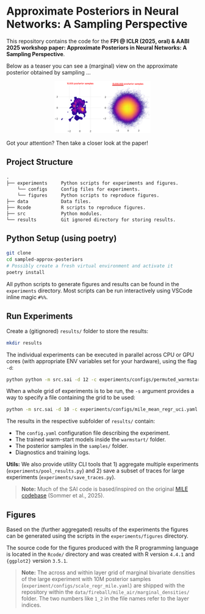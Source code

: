 # Approximate Posteriors in Neural Networks: A Sampling Perspective

This repository contains the code for the **FPI @ ICLR (2025, oral) & AABI 2025 workshop paper: Approximate Posteriors in Neural Networks: A Sampling Perspective**. 

Below as a teaser you can see a (marginal) view on the approximate posterior obtained by sampling ...

<p align="center">
    <img src="data/fireball/mile_air/marginal_densities/fig1.png" alt="Flowchart" style="width: 50%;">
</p>

Got your attention? Then take a closer look at the paper!

## Project Structure

```
.
├── experiments     Python scripts for experiments and figures.
    └── configs     Config files for experiments.
    └── figures     Python scripts to reproduce figures.
├── data            Data files.
├── Rcode           R scripts to reproduce figures.
├── src             Python modules.
└── results         Git ignored directory for storing results.
```

## Python Setup (using poetry)

```bash
git clone
cd sampled-approx-posteriors
# Possibly create a fresh virtual environment and activate it
poetry install
```

All python scripts to generate figures and results can be found in the `experiments` directory. Most scripts can be run interactively
using VSCode inline magic `#%%`.

## Run Experiments

Create a (gitignored) `results/` folder to store the results:

```bash
mkdir results
```

The individual experiments can be executed in parallel across CPU or GPU cores (with appropriate ENV variables set for your hardware), using the flag `-d`:

```bash
python python -m src.sai -d 12 -c experiments/configs/permuted_warmstarts.yaml
```

When a whole grid of experiments is to be run, the `-s` argument provides a way to specify a file containing the grid to be used:

```bash
python -m src.sai -d 10 -c experiments/configs/mile_mean_regr_uci.yaml -s experiments/configs/tabular_search.yaml
```

The results in the respective subfolder of `results/` contain:

- The `config.yaml` configuration file describing the experiment.
- The trained warm-start models inside the `warmstart/` folder.
- The posterior samples in the `samples/` folder.
- Diagnostics and training logs.

**Utils:** We also provide utility CLI tools that 1) aggregate multiple experiments (`experiments/pool_results.py`) and 2) save a subset of traces for large experiments (`experiments/save_traces.py`).

> **Note:** Much of the SAI code is based/inspired on the original [MILE codebase](https://github.com/EmanuelSommer/MILE) (Sommer et al., 2025).

## Figures

Based on the (further aggregated) results of the experiments the figures can be generated using the scripts in the `experiments/figures` directory.

The source code for the figures produced with the R programming language is located in the `Rcode/` directory and was created with R version `4.4.1` and `{ggplot2}` version `3.5.1`.

> **Note:** The across and within layer grid of marginal bivariate densities of the large experiment with 10M posterior samples (`experiment/configs/scale_regr_mile.yaml`) are shipped with the repository within the `data/fireball/mile_air/marginal_densities/` folder. The two numbers like `1_2` in the file names refer to the layer indices.
